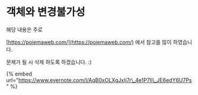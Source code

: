 # 객체와 변경불가성

해당 내용은 주로

[https://poiemaweb.com/](https://poiemaweb.com/) 에서 참고를 많이 하였습니다.

문제가 될 시 삭제 하도록 하겠습니다. :\)

{% embed url="https://www.evernote.com/l/AqB0xOLXgJxIj7r\_4e1P7Il\_JE6edY6U7Ps" %}

